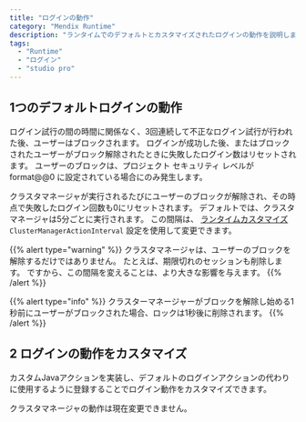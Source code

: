 ```yaml
---
title: "ログインの動作"
category: "Mendix Runtime"
description: "ランタイムでのデフォルトとカスタマイズされたログインの動作を説明します。"
tags:
  - "Runtime"
  - "ログイン"
  - "studio pro"
---
```


## 1つのデフォルトログインの動作

ログイン試行の間の時間に関係なく、3回連続して不正なログイン試行が行われた後、ユーザーはブロックされます。 ログインが成功した後、またはブロックされたユーザーがブロック解除されたときに失敗したログイン数はリセットされます。 ユーザーのブロックは、プロジェクト セキュリティ レベルが format@@0 に設定されている場合にのみ発生します。

クラスタマネージャが実行されるたびにユーザーのブロックが解除され、その時点で失敗したログイン回数も0にリセットされます。 デフォルトでは、クラスタマネージャは5分ごとに実行されます。 この間隔は、 [ランタイムカスタマイズ](custom-settings) `ClusterManagerActionInterval` 設定を使用して変更できます。

{{% alert type="warning" %}}
クラスタマネージャは、ユーザーのブロックを解除するだけではありません。 たとえば、期限切れのセッションも削除します。 ですから、この間隔を変えることは、より大きな影響を与えます。
{{% /alert %}}

{{% alert type="info" %}}
クラスターマネージャーがブロックを解除し始める1秒前にユーザーがブロックされた場合、ロックは1秒後に削除されます。
{{% /alert %}}

## 2 ログインの動作をカスタマイズ

カスタムJavaアクションを実装し、デフォルトのログインアクションの代わりに使用するように登録することでログイン動作をカスタマイズできます。

クラスタマネージャの動作は現在変更できません。
